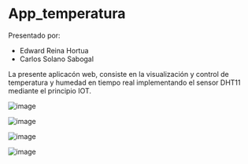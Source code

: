 # App_temperatura

Presentado por:

* Edward Reina Hortua
* Carlos Solano Sabogal

La presente aplicacón web, consiste en la visualización y control de temperatura y humedad en tiempo real implementando el sensor DHT11 mediante el principio IOT.

![image](https://user-images.githubusercontent.com/71042961/138497696-d1b4bcb8-c038-47cf-b3c3-fe6ff4909c06.png)

![image](https://user-images.githubusercontent.com/71042961/138497721-b95a35df-0723-4591-a337-1a34e03f0357.png)

![image](https://user-images.githubusercontent.com/71042961/138497743-b3208f52-34c1-431d-baec-b60f3d50293d.png)

![image](https://user-images.githubusercontent.com/71042961/138497769-a755a4f0-9a7b-4ded-8c7c-b9a3710cb9d1.png)
